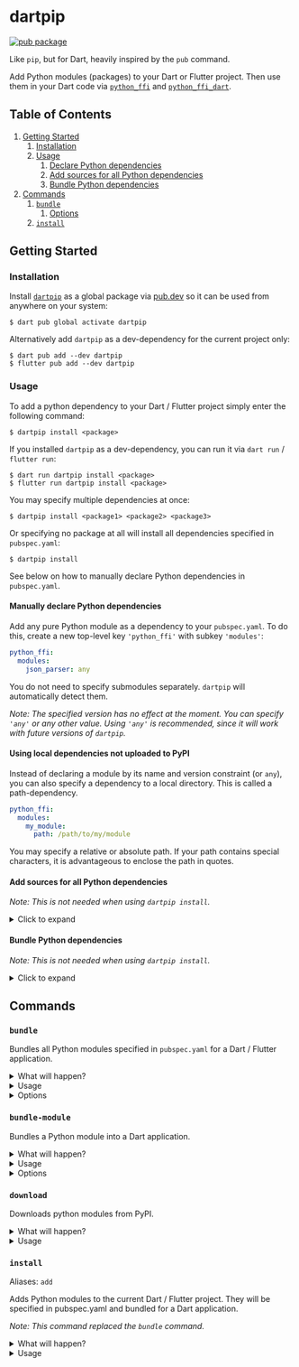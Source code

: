 # dartpip

[![pub package](https://img.shields.io/pub/v/dartpip.svg)](https://pub.dev/packages/dartpip)

Like `pip`, but for Dart, heavily inspired by the `pub` command.

Add Python modules (packages) to your Dart or Flutter project.
Then use them in your Dart code via [`python_ffi`](https://pub.dev/packages/python_ffi)
and [`python_ffi_dart`](https://pub.dev/packages/python_ffi_dart).

## Table of Contents

1. [Getting Started](#getting-started)
    1. [Installation](#installation)
    2. [Usage](#usage)
        1. [Declare Python dependencies](#declare-python-dependencies)
        2. [Add sources for all Python dependencies](#add-sources-for-all-python-dependencies)
        3. [Bundle Python dependencies](#bundle-python-dependencies)
2. [Commands](#commands)
    1. [`bundle`](#bundle)
        1. [Options](#options)
    2. [`install`](#install)

## Getting Started

### Installation

Install [`dartpip`](https://pub.dev/packages/dartpip) as a global package
via [pub.dev](https://pub.dev/) so it can be used from anywhere on your
system:

```shell
$ dart pub global activate dartpip
```

Alternatively add `dartpip` as a dev-dependency for the current project only:

```shell
$ dart pub add --dev dartpip
$ flutter pub add --dev dartpip
```

### Usage

To add a python dependency to your Dart / Flutter project simply enter the following command:

```shell
$ dartpip install <package>
```

If you installed `dartpip` as a dev-dependency, you can run it via `dart run` / `flutter run`:

```shell
$ dart run dartpip install <package>
$ flutter run dartpip install <package>
```

You may specify multiple dependencies at once:

```shell
$ dartpip install <package1> <package2> <package3>
```

Or specifying no package at all will install all dependencies specified in `pubspec.yaml`:

```shell
$ dartpip install
```

See below on how to manually declare Python dependencies in `pubspec.yaml`.

#### Manually declare Python dependencies

Add any pure Python module as a dependency to your `pubspec.yaml`. To do this, create a new
top-level key `'python_ffi'` with subkey `'modules'`:

```yaml
python_ffi:
  modules:
    json_parser: any
```

You do not need to specify submodules separately. `dartpip` will automatically detect them.

*Note: The specified version has no effect at the moment. You can specify `'any'` or any other
value. Using `'any'` is recommended, since it will work with future versions of `dartpip`.*

#### Using local dependencies not uploaded to PyPI

Instead of declaring a module by its name and version constraint (or `any`), you can also specify a
dependency to a local directory. This is called a path-dependency.

```yaml
python_ffi:
  modules:
    my_module:
      path: /path/to/my/module
```

You may specify a relative or absolute path. If your path contains special characters, it is
advantageous to enclose the path in quotes.

#### Add sources for all Python dependencies

*Note: This is not needed when using `dartpip install`.*

<details>
<summary>Click to expand</summary>

Put the source files for all Python modules you specified in `pubspec.yaml` in a single directory.
You may create subdirectories for Python modules with more than one source file. The directory
structure will be mostly preserved when bundling the Python modules.

Be sure to also add the source files for all submodules of the Python modules you specified in
`pubspec.yaml`. `dartpip` will automatically detect them, if they are in this directory.

For example such a source directory could look like this:

```
python-modules/
├── json_parser/
│   ├── __init__.py
│   ├── json_parser.py
│   ├── json_parser_test.py
│   └── LICENSE.TXT
├── liblax/
│   ├── __init__.py
│   ├── lexer.py
│   ├── LICENSE.TXT
│   └── parser/
│       ├── __init__.py
│       └── src.py
└── structs.py
```

Here `liblax.parser` is a submodule that will be automatically included.

</details>

#### Bundle Python dependencies

*Note: This is not needed when using `dartpip install`.*

<details>
<summary>Click to expand</summary>

Run the `bundle` command to bundle all Python dependencies for the current Dart / Flutter project:

```shell
$ dartpip bundle -r <app-root> -m <python-modules-root>
```

`<app-root>` is the root directory of the Dart / Flutter application, i.e. the directory containing
the `pubspec.yaml` file. `<python-modules-root>` is the root directory for the Python module
sources. Specify the directory of the previous step.

*Note: The `bundle` command and steps above have been replaced by the `install` command*

</details>

## Commands

### `bundle`

Bundles all Python modules specified in `pubspec.yaml` for a Dart / Flutter application.

<details>
<summary>What will happen?</summary>

1. The `pubspec.yaml` file will be parsed and all Python modules will be
   collected. Python modules are specified in the `python_ffi` section.
2. The Python modules will be collected from the directory specified in the `python-modules-root`
   option.
3. For Flutter projects, the Python modules will be copied to the `python-modules` directory and
   added to the `assets` section of the `pubspec.yaml` file. For Dart projects, the Python modules
   will be embedded into a single `python_modules.g.dart` file and added to the `lib` directory.
4. For Flutter projects, all added Python modules will be registered to a `modules.json` file within
   the `python-modules` directory, and added to the `assets` section of the `pubspec.yaml` file.
   This allows for seamless integration with the `python_ffi` package. For Dart projects, all added
   Python modules will be registered to the `python_modules.g.dart` file within the `lib` directory.
   This file includes a `Map` of all Python modules and their sources encoded in a Dart constant to
   be used seamlessly by the `python_ffi_dart` package.

</details>

<details>
<summary>Usage</summary>

```shell
Bundles all Python modules specified in pubspec.yaml for a Dart application.

Usage: dartpip bundle [arguments]
-h, --help                               Print this usage information.
-r, --app-root (mandatory)               
-m, --python-modules-root (mandatory)    

Run "dartpip help" to see global options.
```

</details>

<details>
<summary>Options</summary>

| Option                  | Abbreviation | Description                                           |
|-------------------------|--------------|-------------------------------------------------------|
| `--app-root`            | `-r`         | The root directory of the Dart / Flutter application. |
| `--python-modules-root` | `-m`         | The root directory for the Python module sources.     |

</details>

### `bundle-module`

Bundles a Python module into a Dart application.

<details>
<summary>What will happen?</summary>

Same as `bundle`, but only for a single Python module.

</details>

<details>
<summary>Usage</summary>

```shell
Bundles a Python module into a Dart application.

Usage: dartpip bundle-module [arguments]
-h, --help                         Print this usage information.
-r, --app-root (mandatory)         
-m, --python-module (mandatory)    
-t, --app-type                     [flutter (default), console]

Run "dartpip help" to see global options.
```

</details>

<details>
<summary>Options</summary>

| Option                  | Abbreviation | Description                                                                              |
|-------------------------|--------------|------------------------------------------------------------------------------------------|
| `--app-root`            | `-r`         | The root directory of the Dart / Flutter application.                                    |
| `--python-modules-root` | `-m`         | The root directory for the Python module sources.                                        |
| `--app-type`            | `-t`         | The type of the Dart / Flutter application. Possible values are `console` and `flutter`. |

</details>

### `download`

Downloads python modules from PyPI.

<details>
<summary>What will happen?</summary>

1. The `pubspec.yaml` file will be parsed and all Python modules will be
   collected. Python modules are specified in the `python_ffi` section.
2. The Python modules will be collected from PyPI.

</details>

<details>
<summary>Usage</summary>

```shell
Downloads python modules from PyPI.

Usage: dartpip download [arguments]
-h, --help    Print this usage information.

Run "dartpip help" to see global options.
```

</details>

### `install`

Aliases: `add`

Adds Python modules to the current Dart / Flutter project. They will be specified in pubspec.yaml
and bundled for a Dart application.

*Note: This command replaced the `bundle` command.*

<details>
<summary>What will happen?</summary>

1. The `pubspec.yaml` file will be parsed and all Python modules will be
   collected. Python modules are specified in the `python_ffi` section.
2. Python modules specified in the command will be added to the `pubspec.yaml` file.
3. Transitive dependencies will be resolved and added to the `pubspec.yaml` file. (*Note: This is
   implemented very naively at the moment. Version constraints are ignored.*)
4. All Python modules will be collected from PyPI or their source directory in case of a
   path-dependency.
5. For Flutter projects, the Python modules will be copied to the `python-modules` directory and
   added to the `assets` section of the `pubspec.yaml` file. For Dart projects, the Python modules
   will be embedded into a single `python_modules.g.dart` file and added to the `lib` directory.
6. For Flutter projects, all added Python modules will be registered to a `modules.json` file within
   the `python-modules` directory, and added to the `assets` section of the `pubspec.yaml` file.
   This allows for seamless integration with the `python_ffi` package. For Dart projects, all added
   Python modules will be registered to the `python_modules.g.dart` file within the `lib` directory.
   This file includes a `Map` of all Python modules and their sources encoded in a Dart constant to
   be used seamlessly by the `python_ffi_dart` package.

</details>

<details>
<summary>Usage</summary>

```shell
Adds Python modules to the current Dart / Flutter project. They will be specified in pubspec.yaml and bundled for a Dart application.

Usage: dartpip install [arguments]
-h, --help    Print this usage information.

Run "dartpip help" to see global options.
```

</details>
